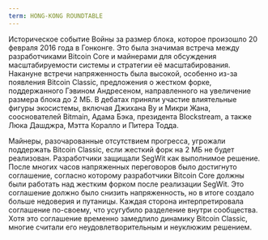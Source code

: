 ```yaml
---
term: HONG-KONG ROUNDTABLE
---
```


Историческое событие Войны за размер блока, которое произошло 20 февраля 2016 года в Гонконге. Это была значимая встреча между разработчиками Bitcoin Core и майнерами для обсуждения масштабируемости системы и стратегии её масштабирования. Накануне встречи напряженность была высокой, особенно из-за появления Bitcoin Classic, предложения о жестком форке, поддержанного Гэвином Андресеном, направленного на увеличение размера блока до 2 МБ. В дебатах приняли участие влиятельные фигуры экосистемы, включая Джихана Ву и Микри Жана, сооснователей Bitmain, Адама Бэка, президента Blockstream, а также Люка Дашджра, Мэтта Коралло и Питера Тодда.

Майнеры, разочарованные отсутствием прогресса, угрожали поддержать Bitcoin Classic, если жесткий форк на 2 МБ не будет реализован. Разработчики защищали SegWit как выполнимое решение. После многих часов напряженных переговоров было достигнуто соглашение, согласно которому разработчики Bitcoin Core должны были работать над жестким форком после реализации SegWit. Это соглашение должно было снизить напряженность, но в итоге создало больше недоверия и путаницы. Каждая сторона интерпретировала соглашение по-своему, что усугубило разделение внутри сообщества. Хотя это соглашение временно замедлило динамику Bitcoin Classic, многие считали его неудовлетворительным и неуклюжим решением.